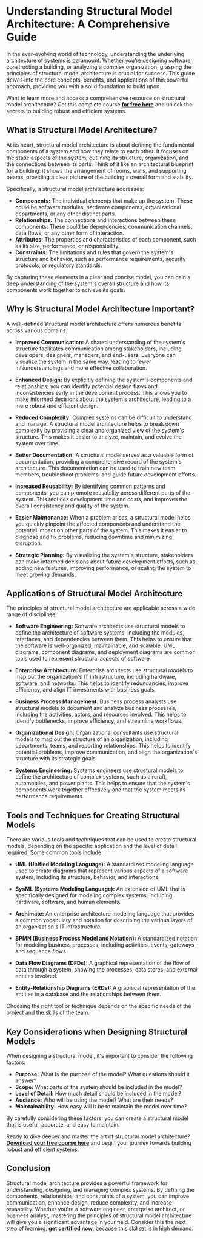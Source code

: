 # Understanding Structural Model Architecture: A Comprehensive Guide

In the ever-evolving world of technology, understanding the underlying architecture of systems is paramount. Whether you're designing software, constructing a building, or analyzing a complex organization, grasping the principles of structural model architecture is crucial for success. This guide delves into the core concepts, benefits, and applications of this powerful approach, providing you with a solid foundation to build upon.

Want to learn more and access a comprehensive resource on structural model architecture? Get this complete course **[for free here](https://udemywork.com/structural-model-architecture)** and unlock the secrets to building robust and efficient systems.

## What is Structural Model Architecture?

At its heart, structural model architecture is about defining the fundamental components of a system and how they relate to each other. It focuses on the static aspects of the system, outlining its structure, organization, and the connections between its parts. Think of it like an architectural blueprint for a building: it shows the arrangement of rooms, walls, and supporting beams, providing a clear picture of the building's overall form and stability.

Specifically, a structural model architecture addresses:

*   **Components:** The individual elements that make up the system. These could be software modules, hardware components, organizational departments, or any other distinct parts.
*   **Relationships:** The connections and interactions between these components. These could be dependencies, communication channels, data flows, or any other form of interaction.
*   **Attributes:** The properties and characteristics of each component, such as its size, performance, or responsibility.
*   **Constraints:** The limitations and rules that govern the system's structure and behavior, such as performance requirements, security protocols, or regulatory standards.

By capturing these elements in a clear and concise model, you can gain a deep understanding of the system's overall structure and how its components work together to achieve its goals.

## Why is Structural Model Architecture Important?

A well-defined structural model architecture offers numerous benefits across various domains:

*   **Improved Communication:** A shared understanding of the system's structure facilitates communication among stakeholders, including developers, designers, managers, and end-users. Everyone can visualize the system in the same way, leading to fewer misunderstandings and more effective collaboration.

*   **Enhanced Design:** By explicitly defining the system's components and relationships, you can identify potential design flaws and inconsistencies early in the development process. This allows you to make informed decisions about the system's architecture, leading to a more robust and efficient design.

*   **Reduced Complexity:** Complex systems can be difficult to understand and manage. A structural model architecture helps to break down complexity by providing a clear and organized view of the system's structure. This makes it easier to analyze, maintain, and evolve the system over time.

*   **Better Documentation:** A structural model serves as a valuable form of documentation, providing a comprehensive record of the system's architecture. This documentation can be used to train new team members, troubleshoot problems, and guide future development efforts.

*   **Increased Reusability:** By identifying common patterns and components, you can promote reusability across different parts of the system. This reduces development time and costs, and improves the overall consistency and quality of the system.

*   **Easier Maintenance:** When a problem arises, a structural model helps you quickly pinpoint the affected components and understand the potential impact on other parts of the system. This makes it easier to diagnose and fix problems, reducing downtime and minimizing disruption.

*   **Strategic Planning:** By visualizing the system's structure, stakeholders can make informed decisions about future development efforts, such as adding new features, improving performance, or scaling the system to meet growing demands.

## Applications of Structural Model Architecture

The principles of structural model architecture are applicable across a wide range of disciplines:

*   **Software Engineering:** Software architects use structural models to define the architecture of software systems, including the modules, interfaces, and dependencies between them. This helps to ensure that the software is well-organized, maintainable, and scalable. UML diagrams, component diagrams, and deployment diagrams are common tools used to represent structural aspects of software.

*   **Enterprise Architecture:** Enterprise architects use structural models to map out the organization's IT infrastructure, including hardware, software, and networks. This helps to identify redundancies, improve efficiency, and align IT investments with business goals.

*   **Business Process Management:** Business process analysts use structural models to document and analyze business processes, including the activities, actors, and resources involved. This helps to identify bottlenecks, improve efficiency, and streamline workflows.

*   **Organizational Design:** Organizational consultants use structural models to map out the structure of an organization, including departments, teams, and reporting relationships. This helps to identify potential problems, improve communication, and align the organization's structure with its strategic goals.

*   **Systems Engineering:** Systems engineers use structural models to define the architecture of complex systems, such as aircraft, automobiles, and power plants. This helps to ensure that the system's components work together effectively and that the system meets its performance requirements.

## Tools and Techniques for Creating Structural Models

There are various tools and techniques that can be used to create structural models, depending on the specific application and the level of detail required. Some common tools include:

*   **UML (Unified Modeling Language):** A standardized modeling language used to create diagrams that represent various aspects of a software system, including its structure, behavior, and interactions.

*   **SysML (Systems Modeling Language):** An extension of UML that is specifically designed for modeling complex systems, including hardware, software, and human elements.

*   **Archimate:** An enterprise architecture modeling language that provides a common vocabulary and notation for describing the various layers of an organization's IT infrastructure.

*   **BPMN (Business Process Model and Notation):** A standardized notation for modeling business processes, including activities, events, gateways, and sequence flows.

*   **Data Flow Diagrams (DFDs):** A graphical representation of the flow of data through a system, showing the processes, data stores, and external entities involved.

*   **Entity-Relationship Diagrams (ERDs):** A graphical representation of the entities in a database and the relationships between them.

Choosing the right tool or technique depends on the specific needs of the project and the skills of the team.

## Key Considerations when Designing Structural Models

When designing a structural model, it's important to consider the following factors:

*   **Purpose:** What is the purpose of the model? What questions should it answer?
*   **Scope:** What parts of the system should be included in the model?
*   **Level of Detail:** How much detail should be included in the model?
*   **Audience:** Who will be using the model? What are their needs?
*   **Maintainability:** How easy will it be to maintain the model over time?

By carefully considering these factors, you can create a structural model that is useful, accurate, and easy to maintain.

Ready to dive deeper and master the art of structural model architecture? **[Download your free course here](https://udemywork.com/structural-model-architecture)** and begin your journey towards building robust and efficient systems.

## Conclusion

Structural model architecture provides a powerful framework for understanding, designing, and managing complex systems. By defining the components, relationships, and constraints of a system, you can improve communication, enhance design, reduce complexity, and increase reusability. Whether you're a software engineer, enterprise architect, or business analyst, mastering the principles of structural model architecture will give you a significant advantage in your field.
Consider this the next step of learning, **[get certified now](https://udemywork.com/structural-model-architecture)**, because this skillset is in high demand.
